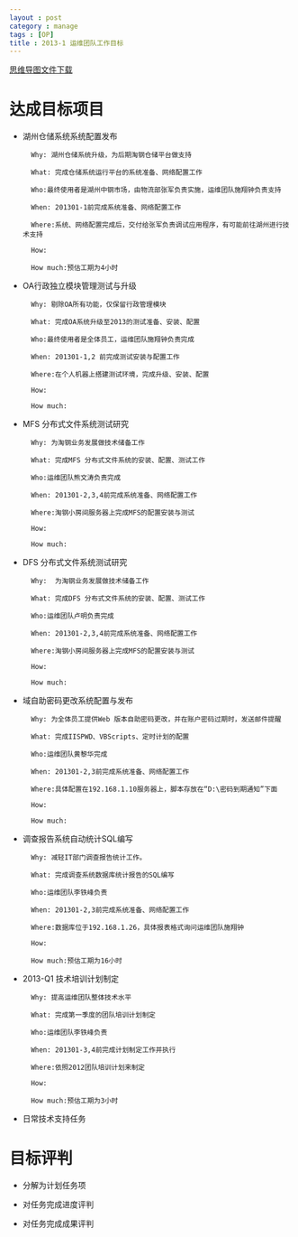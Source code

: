 ```yaml
---
layout : post
category : manage
tags : [OP]
title : 2013-1 运维团队工作目标
---
```

[思维导图文件下载](#)
# 达成目标项目

- 湖州仓储系统系统配置发布

        Why: 湖州仓储系统升级，为后期淘钢仓储平台做支持
		
        What: 完成仓储系统运行平台的系统准备、网络配置工作
		
        Who:最终使用者是湖州中钢市场，由物流部张军负责实施，运维团队施翔钟负责支持
		
        When: 201301-1前完成系统准备、网络配置工作
		
        Where:系统、网络配置完成后，交付给张军负责调试应用程序，有可能前往湖州进行技术支持
		
        How:
        
		How much:预估工期为4小时
		
- OA行政独立模块管理测试与升级

        Why: 剔除OA所有功能，仅保留行政管理模块
		
        What: 完成OA系统升级至2013的测试准备、安装、配置
		
        Who:最终使用者是全体员工，运维团队施翔钟负责完成
		
        When: 201301-1,2 前完成测试安装与配置工作
		
        Where:在个人机器上搭建测试环境，完成升级、安装、配置
		
        How:
        
		How much:

- MFS 分布式文件系统测试研究

        Why: 为淘钢业务发展做技术储备工作
		
        What: 完成MFS 分布式文件系统的安装、配置、测试工作
		
        Who:运维团队熊文涛负责完成
		
        When: 201301-2,3,4前完成系统准备、网络配置工作
		
        Where:淘钢小房间服务器上完成MFS的配置安装与测试
		
        How: 
        
		How much:

- DFS 分布式文件系统测试研究

        Why:  为淘钢业务发展做技术储备工作
		
        What: 完成DFS 分布式文件系统的安装、配置、测试工作
		
        Who:运维团队卢明负责完成
		
        When: 201301-2,3,4前完成系统准备、网络配置工作
		
        Where:淘钢小房间服务器上完成MFS的配置安装与测试
		
        How:
        
		How much:

- 域自助密码更改系统配置与发布

        Why: 为全体员工提供Web 版本自助密码更改，并在账户密码过期时，发送邮件提醒
		
        What: 完成IISPWD、VBScripts、定时计划的配置
		
        Who:运维团队黄黎华完成
		
        When: 201301-2,3前完成系统准备、网络配置工作
		
        Where:具体配置在192.168.1.10服务器上，脚本存放在“D:\密码到期通知”下面
		
        How:
        
		How much:

- 调查报告系统自动统计SQL编写

        Why: 减轻IT部门调查报告统计工作。
		
        What: 完成调查系统数据库统计报告的SQL编写
		
        Who:运维团队李铁峰负责
		
        When: 201301-2,3前完成系统准备、网络配置工作
		
        Where:数据库位于192.168.1.26，具体报表格式询问运维团队施翔钟
		
        How:
        
		How much:预估工期为16小时

- 2013-Q1 技术培训计划制定

        Why: 提高运维团队整体技术水平
		
        What: 完成第一季度的团队培训计划制定
		
        Who:运维团队李铁峰负责
		
        When: 201301-3,4前完成计划制定工作并执行
		
        Where:依照2012团队培训计划来制定
		
        How:
        
		How much:预估工期为3小时

- 日常技术支持任务

# 目标评判

- 分解为计划任务项

- 对任务完成进度评判

- 对任务完成成果评判
